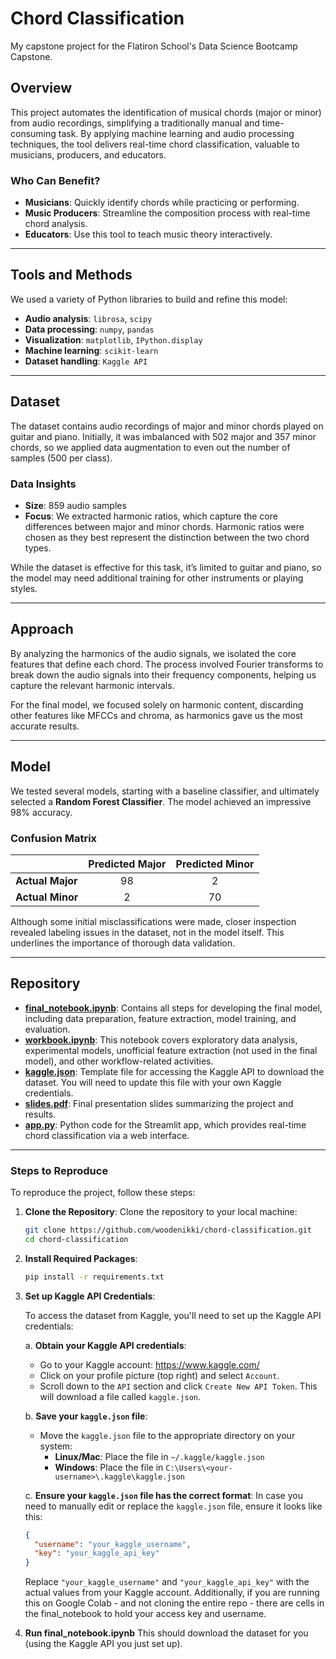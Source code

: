 # Chord Classification
My capstone project for the Flatiron School's Data Science Bootcamp Capstone.

## Overview

This project automates the identification of musical chords (major or minor) from audio recordings, simplifying a traditionally manual and time-consuming task. By applying machine learning and audio processing techniques, the tool delivers real-time chord classification, valuable to musicians, producers, and educators.

### Who Can Benefit?

- **Musicians**: Quickly identify chords while practicing or performing.
- **Music Producers**: Streamline the composition process with real-time chord analysis.
- **Educators**: Use this tool to teach music theory interactively.

---

## Tools and Methods

We used a variety of Python libraries to build and refine this model:

- **Audio analysis**: `librosa`, `scipy`
- **Data processing**: `numpy`, `pandas`
- **Visualization**: `matplotlib`, `IPython.display`
- **Machine learning**: `scikit-learn`
- **Dataset handling**: `Kaggle API`

---

## Dataset

The dataset contains audio recordings of major and minor chords played on guitar and piano. Initially, it was imbalanced with 502 major and 357 minor chords, so we applied data augmentation to even out the number of samples (500 per class).

### Data Insights

- **Size**: 859 audio samples
- **Focus**: We extracted harmonic ratios, which capture the core differences between major and minor chords. Harmonic ratios were chosen as they best represent the distinction between the two chord types.
  
While the dataset is effective for this task, it’s limited to guitar and piano, so the model may need additional training for other instruments or playing styles.

---

## Approach

By analyzing the harmonics of the audio signals, we isolated the core features that define each chord. The process involved Fourier transforms to break down the audio signals into their frequency components, helping us capture the relevant harmonic intervals.

For the final model, we focused solely on harmonic content, discarding other features like MFCCs and chroma, as harmonics gave us the most accurate results.

---

## Model

We tested several models, starting with a baseline classifier, and ultimately selected a **Random Forest Classifier**. The model achieved an impressive 98% accuracy.

### Confusion Matrix

|               | Predicted Major | Predicted Minor |
|---------------|:---------------:|:---------------:|
| **Actual Major** |      98         |       2         |
| **Actual Minor** |      2          |      70         |

Although some initial misclassifications were made, closer inspection revealed labeling issues in the dataset, not in the model itself. This underlines the importance of thorough data validation.

---

## Repository

- **[final_notebook.ipynb](final_notebook.ipynb)**: Contains all steps for developing the final model, including data preparation, feature extraction, model training, and evaluation.
- **[workbook.ipynb](workbook.ipynb)**: This notebook covers exploratory data analysis, experimental models, unofficial feature extraction (not used in the final model), and other workflow-related activities.
- **[kaggle.json](kaggle.json)**: Template file for accessing the Kaggle API to download the dataset. You will need to update this file with your own Kaggle credentials.
- **[slides.pdf](slides.pdf)**: Final presentation slides summarizing the project and results.
- **[app.py](app.py)**: Python code for the Streamlit app, which provides real-time chord classification via a web interface.

---

### Steps to Reproduce

To reproduce the project, follow these steps:

1. **Clone the Repository**:
   Clone the repository to your local machine:
   ```bash
   git clone https://github.com/woodenikki/chord-classification.git
   cd chord-classification
   ```

1. **Install Required Packages**:
    ```bash
    pip install -r requirements.txt
    ```

3. **Set up Kaggle API Credentials**:

   To access the dataset from Kaggle, you'll need to set up the Kaggle API credentials:

   a. **Obtain your Kaggle API credentials**:
      - Go to your Kaggle account: https://www.kaggle.com/
      - Click on your profile picture (top right) and select `Account`.
      - Scroll down to the `API` section and click `Create New API Token`. This will download a file called `kaggle.json`.

   b. **Save your `kaggle.json` file**:
      - Move the `kaggle.json` file to the appropriate directory on your system:
        - **Linux/Mac**: Place the file in `~/.kaggle/kaggle.json`
        - **Windows**: Place the file in `C:\Users\<your-username>\.kaggle\kaggle.json`

   c. **Ensure your `kaggle.json` file has the correct format**:
      In case you need to manually edit or replace the `kaggle.json` file, ensure it looks like this:
      ```json
      {
        "username": "your_kaggle_username",
        "key": "your_kaggle_api_key"
      }
      ```
      Replace `"your_kaggle_username"` and `"your_kaggle_api_key"` with the actual values from your Kaggle account.
      Additionally, if you are running this on Google Colab - and not cloning the entire repo - there are cells in the final_notebook to hold your access key and username.

5. **Run final_notebook.ipynb**
    This should download the dataset for you (using the Kaggle API you just set up).
